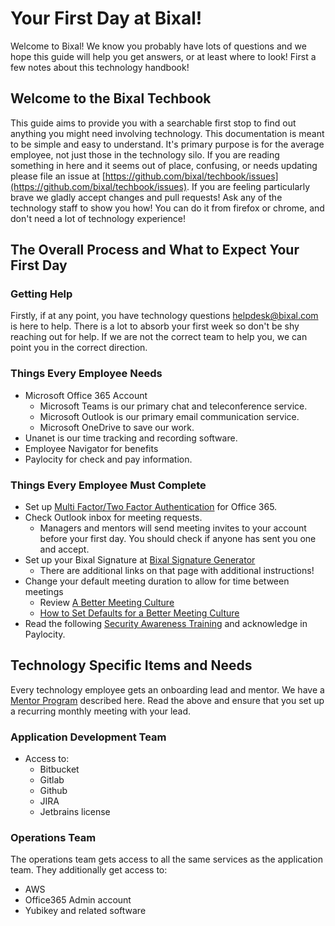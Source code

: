 # Your First Day at Bixal!

Welcome to Bixal! We know you probably have lots of questions and we hope
this guide will help you get answers, or at least where to look! First a few
notes about this technology handbook!

## Welcome to the Bixal Techbook

This guide aims to provide you with a searchable first stop to find out anything
you might need involving technology. This documentation is meant to be simple
and easy to understand. It's primary purpose is for the average employee, not
just those in the technology silo. If you are reading something in here and it
seems out of place, confusing, or needs updating please file an issue at
[https://github.com/bixal/techbook/issues](https://github.com/bixal/techbook/issues).
If you are feeling particularly brave we gladly
accept changes and pull requests! Ask any of the technology staff
to show you how! You can do it from firefox or chrome, and don't
need a lot of technology experience!

## The Overall Process and What to Expect Your First Day

### Getting Help

Firstly, if at any point, you have technology questions helpdesk@bixal.com is here to help. There is a lot to absorb
your first week so don't be shy reaching out for help.
If we are not the correct team to help you, we can point you in the correct direction.

### Things Every Employee Needs

* Microsoft Office 365 Account
  * Microsoft Teams is our primary chat and teleconference service.
  * Microsoft Outlook is our primary email communication service.
  * Microsoft OneDrive to save our work.
* Unanet is our time tracking and recording software.
* Employee Navigator for benefits
* Paylocity for check and pay information.

### Things Every Employee Must Complete

* Set up [Multi Factor/Two Factor Authentication](https://techbook.bixal.com/en/latest/01-security/awareness/#two-factor-authenticators-tfa) for Office 365.
* Check Outlook inbox for meeting requests.
  * Managers and mentors will send meeting invites to your account before your
  first day. You should check if anyone has sent you one and accept.
* Set up your Bixal Signature at
[Bixal Signature Generator](https://signature.bixal.com/)
  * There are additional links on that page with additional instructions!
* Change your default meeting duration to allow for time between meetings
  * Review [A Better Meeting Culture](https://techbook.bixal.com)
  * [How to Set Defaults for a Better Meeting Culture](https://www.youtube.com/watch?v=h4DWwKIOui0)
* Read the following [Security Awareness Training](https://techbook.bixal.com/en/latest/01-security/awareness/) and acknowledge in Paylocity.

## Technology Specific Items and Needs

Every technology employee gets an onboarding lead and mentor. We have a
[Mentor Program](https://techbook.bixal.com/en/latest/00-engineering/mentor-program/)
described here. Read the above and ensure that you set up a recurring monthly
meeting with your lead.

### Application Development Team

* Access to:
  * Bitbucket
  * Gitlab
  * Github
  * JIRA
  * Jetbrains license

### Operations Team

The operations team gets access to all the same services as the application team.
They additionally get access to:

* AWS
* Office365 Admin account
* Yubikey and related software
